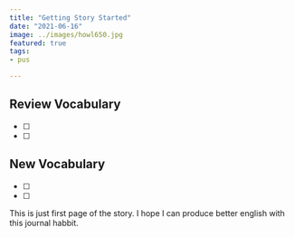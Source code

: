 ```yaml
---
title: "Getting Story Started"
date: "2021-06-16"
image: ../images/howl650.jpg
featured: true
tags:
- pus

---
```

## Review Vocabulary
* [ ]
* [ ]

## New Vocabulary
* [ ]
* [ ]

This is just first page of the story. I hope I can produce better english with this journal habbit.
